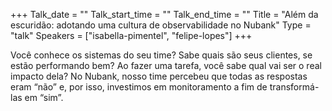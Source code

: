 +++
Talk_date = ""
Talk_start_time = ""
Talk_end_time = ""
Title = "Além da escuridão: adotando uma cultura de observabilidade no Nubank"
Type = "talk"
Speakers = ["isabella-pimentel", "felipe-lopes"]
+++

Você conhece os sistemas do seu time? Sabe quais são seus clientes, se estão performando bem? Ao fazer uma tarefa, você sabe qual vai ser o real impacto dela? No Nubank, nosso time percebeu que todas as respostas eram “não” e, por isso, investimos em monitoramento a fim de transformá-las em “sim”.
